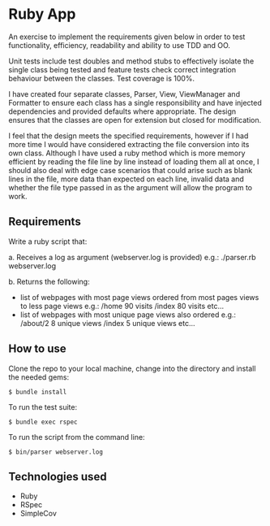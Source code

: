 # Ruby App

An exercise to implement the requirements given below in order to test functionality,
efficiency, readability and ability to use TDD and OO.

Unit tests include test doubles and method stubs to effectively isolate the single class
being tested and feature tests check correct integration behaviour between the
classes. Test coverage is 100%. 

I have created four separate classes, Parser, View, ViewManager and Formatter to
ensure each class has a single responsibility and have injected dependencies and
provided defaults where appropriate. The design ensures that the classes are open
for extension but closed for modification.

I feel that the design meets the specified requirements, however if I had more time
I would have considered extracting the file conversion into its own class. Although
I have used a ruby method which is more memory efficient by reading the file
line by line instead of loading them all at once, I should also deal with edge case
scenarios that could arise such as blank lines in the file, more data than expected
on each line, invalid data and whether the file type passed in as the argument will
allow the program to work.

## Requirements

Write a ruby script that:

a. Receives a log as argument (webserver.log is provided) e.g.: ./parser.rb webserver.log

b. Returns the following:
* list of webpages with most page views ordered from most pages views to less page views e.g.:
/home 90 visits /index 80 visits etc...  
* list of webpages with most unique page views also ordered e.g.:
/about/2 8 unique views /index 5 unique views etc...

## How to use

Clone the repo to your local machine, change into the directory and install the needed gems:
```
$ bundle install
```

To run the test suite:
```
$ bundle exec rspec
```

To run the script from the command line:
```
$ bin/parser webserver.log
```

## Technologies used
- Ruby
- RSpec
- SimpleCov
